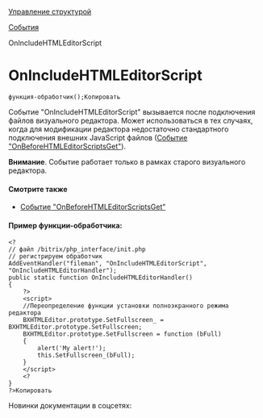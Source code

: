 [Управление структурой](/api_help/fileman/index.php)

[События](/api_help/fileman/events/index.php)

OnIncludeHTMLEditorScript

OnIncludeHTMLEditorScript
=========================

```
функция-обработчик();Копировать
```

Событие "OnIncludeHTMLEditorScript" вызывается после подключения файлов визуального редактора.
Может использоваться в тех случаях, когда для модификации редактора недостаточно стандартного подключения внешних JavaScript файлов ([Событие "OnBeforeHTMLEditorScriptsGet"](/api_help/fileman/events/onbeforehtmleditorscriptsget.php)).

**Внимание**. Событие работает только в рамках старого визуального редактора.

#### Смотрите также

* [Событие "OnBeforeHTMLEditorScriptsGet"](/api_help/fileman/events/onbeforehtmleditorscriptsget.php)

#### Пример функции-обработчика:

```
<?
// файл /bitrix/php_interface/init.php
// регистрируем обработчик
AddEventHandler("fileman", "OnIncludeHTMLEditorScript", "OnIncludeHTMLEditorHandler");
public static function OnIncludeHTMLEditorHandler()
{
	?>
	<script>
	//Переопределение функции установки полноэкранного режима редактора
	BXHTMLEditor.prototype.SetFullscreen_ = BXHTMLEditor.prototype.SetFullscreen;
	BXHTMLEditor.prototype.SetFullscreen = function (bFull)
	{
		alert('My alert!');
		this.SetFullscreen_(bFull);
	}
	</script>
	<?
}
?>Копировать
```

Новинки документации в соцсетях:
